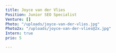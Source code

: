 ```yaml
---
title: Joyce van der Vlies
Position: Junior SEO Specialist
Venture: []
Photo: "/uploads/joyce-van-der-vlies.jpg"
Photo2x: "/uploads/joyce-van-der-vlies@2x.jpg"
Intern: true
prio: 5

---
```

